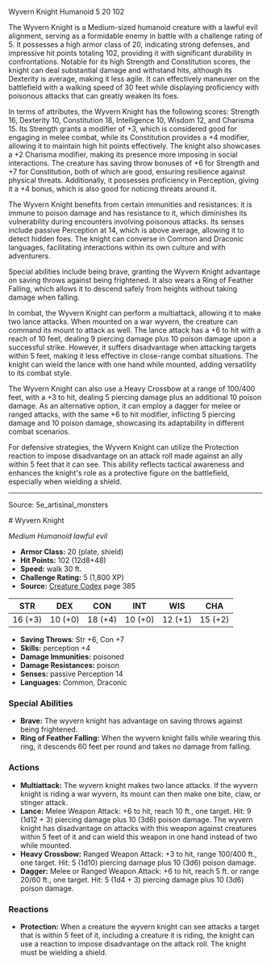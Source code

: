 <MonsterName/>Wyvern Knight</MonsterName>
<CreatureType/>Humanoid</CreatureType>
<CR/>5</CR>
<AC/>20</AC>
<HP/>102</HP>
<summary>The Wyvern Knight is a Medium-sized humanoid creature with a lawful evil alignment, serving as a formidable enemy in battle with a challenge rating of 5. It possesses a high armor class of 20, indicating strong defenses, and impressive hit points totaling 102, providing it with significant durability in confrontations. Notable for its high Strength and Constitution scores, the knight can deal substantial damage and withstand hits, although its Dexterity is average, making it less agile. It can effectively maneuver on the battlefield with a walking speed of 30 feet while displaying proficiency with poisonous attacks that can greatly weaken its foes. </summary>

<detail>

In terms of attributes, the Wyvern Knight has the following scores: Strength 16, Dexterity 10, Constitution 18, Intelligence 10, Wisdom 12, and Charisma 15. Its Strength grants a modifier of +3, which is considered good for engaging in melee combat, while its Constitution provides a +4 modifier, allowing it to maintain high hit points effectively. The knight also showcases a +2 Charisma modifier, making its presence more imposing in social interactions. The creature has saving throw bonuses of +6 for Strength and +7 for Constitution, both of which are good, ensuring resilience against physical threats. Additionally, it possesses proficiency in Perception, giving it a +4 bonus, which is also good for noticing threats around it.

The Wyvern Knight benefits from certain immunities and resistances: it is immune to poison damage and has resistance to it, which diminishes its vulnerability during encounters involving poisonous attacks. Its senses include passive Perception at 14, which is above average, allowing it to detect hidden foes. The knight can converse in Common and Draconic languages, facilitating interactions within its own culture and with adventurers.

Special abilities include being brave, granting the Wyvern Knight advantage on saving throws against being frightened. It also wears a Ring of Feather Falling, which allows it to descend safely from heights without taking damage when falling.

In combat, the Wyvern Knight can perform a multiattack, allowing it to make two lance attacks. When mounted on a war wyvern, the creature can command its mount to attack as well. The lance attack has a +6 to hit with a reach of 10 feet, dealing 9 piercing damage plus 10 poison damage upon a successful strike. However, it suffers disadvantage when attacking targets within 5 feet, making it less effective in close-range combat situations. The knight can wield the lance with one hand while mounted, adding versatility to its combat style.

The Wyvern Knight can also use a Heavy Crossbow at a range of 100/400 feet, with a +3 to hit, dealing 5 piercing damage plus an additional 10 poison damage. As an alternative option, it can employ a dagger for melee or ranged attacks, with the same +6 to hit modifier, inflicting 5 piercing damage and 10 poison damage, showcasing its adaptability in different combat scenarios.

For defensive strategies, the Wyvern Knight can utilize the Protection reaction to impose disadvantage on an attack roll made against an ally within 5 feet that it can see. This ability reflects tactical awareness and enhances the knight's role as a protective figure on the battlefield, especially when wielding a shield.</detail>



---

Source: 5e_artisinal_monsters

<statblock>
# Wyvern Knight

*Medium* *Humanoid* *lawful evil*

- **Armor Class:** 20 (plate, shield)
- **Hit Points:** 102 (12d8+48)
- **Speed:** walk 30 ft.
- **Challenge Rating:** 5 (1,800 XP)
- **Source:** [Creature Codex](https://koboldpress.com/kpstore/product/creature-codex-for-5th-edition-dnd) page 385

| STR | DEX | CON | INT | WIS | CHA |
| --- | --- | --- | --- | --- | --- |
| 16 (+3) | 10 (+0) | 18 (+4) | 10 (+0) | 12 (+1) | 15 (+2) |

- **Saving Throws**: Str +6, Con +7
- **Skills:** perception +4
- **Damage Immunities:** poisoned
- **Damage Resistances:** poison
- **Senses:** passive Perception 14
- **Languages:** Common, Draconic

### Special Abilities

- **Brave:** The wyvern knight has advantage on saving throws against being frightened.
- **Ring of Feather Falling:** When the wyvern knight falls while wearing this ring, it descends 60 feet per round and takes no damage from falling.

### Actions

- **Multiattack:** The wyvern knight makes two lance attacks. If the wyvern knight is riding a war wyvern, its mount can then make one bite, claw, or stinger attack.
- **Lance:** Melee Weapon Attack: +6 to hit, reach 10 ft., one target. Hit: 9 (1d12 + 3) piercing damage plus 10 (3d6) poison damage. The wyvern knight has disadvantage on attacks with this weapon against creatures within 5 feet of it and can wield this weapon in one hand instead of two while mounted.
- **Heavy Crossbow:** Ranged Weapon Attack: +3 to hit, range 100/400 ft., one target. Hit: 5 (1d10) piercing damage plus 10 (3d6) poison damage.
- **Dagger:** Melee or Ranged Weapon Attack: +6 to hit, reach 5 ft. or range 20/60 ft., one target. Hit: 5 (1d4 + 3) piercing damage plus 10 (3d6) poison damage.

### Reactions

- **Protection:** When a creature the wyvern knight can see attacks a target that is within 5 feet of it, including a creature it is riding, the knight can use a reaction to impose disadvantage on the attack roll. The knight must be wielding a shield.


</statblock>


